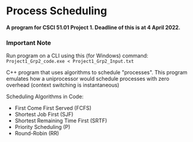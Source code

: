 # Process Scheduling
**A program for CSCI 51.01 Project 1. Deadline of this is at 4 April 2022.**

### Important Note
Run program on a CLI using this (for Windows) command:
`Project1_Grp2_code.exe < Project1_Grp2_Input.txt`

C++ program that uses algorithms to schedule "processes". This program emulates how a uniprocessor would schedule processes with zero overhead (context switching is instantaneous)

Scheduling Algorithms in Code:

- First Come First Served (FCFS)
- Shortest Job First (SJF)
- Shortest Remaining Time First (SRTF)
- Priority Scheduling (P)
- Round-Robin (RR)

